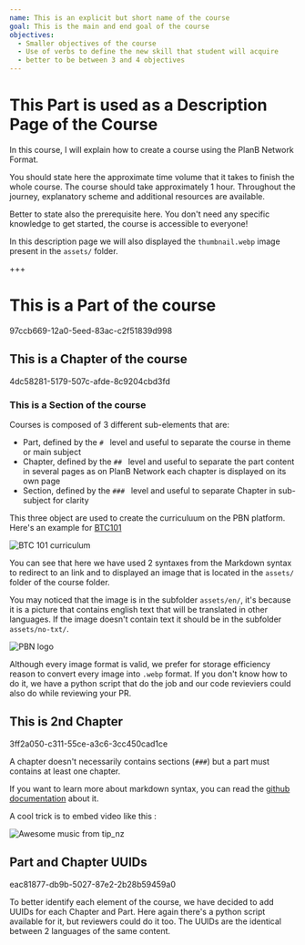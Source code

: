 ```yaml
---
name: This is an explicit but short name of the course
goal: This is the main and end goal of the course
objectives:
  - Smaller objectives of the course
  - Use of verbs to define the new skill that student will acquire
  - better to be between 3 and 4 objectives
---
```


# This Part is used as a Description Page of the Course

In this course, I will explain how to create a course using the PlanB Network Format.

You should state here the approximate time volume that it takes to finish the whole course.
The course should take approximately 1 hour.
Throughout the journey, explanatory scheme and additional resources are available.

Better to state also the prerequisite here.
You don't need any specific knowledge to get started, the course is accessible to everyone!

In this description page we will also displayed the `thumbnail.webp` image present in the `assets/` folder.

+++

# This is a Part of the course

<partId>97ccb669-12a0-5eed-83ac-c2f51839d998</partId>

## This is a Chapter of the course

<chapterId>4dc58281-5179-507c-afde-8c9204cbd3fd</chapterId>

### This is a Section of the course

Courses is composed of 3 different sub-elements that are:

- Part, defined by the `# ` level and useful to separate the course in theme or main subject
- Chapter, defined by the `## ` level and useful to separate the part content in several pages as on PlanB Network each chapter is displayed on its own page
- Section, defined by the `### ` level and useful to separate Chapter in sub-subject for clarity

This three object are used to create the curriculuum on the PBN platform. Here's an example for [BTC101](https://planb.network/courses/2b7dc507-81e3-4b70-88e6-41ed44239966)

![BTC 101 curriculum](./assets/en/btc101-curriculum.webp)

You can see that here we have used 2 syntaxes from the Markdown syntax to redirect to an link and to displayed an image that is located in the `assets/` folder of the course folder.

You may noticed that the image is in the subfolder `assets/en/`, it's because it is a picture that contains english text that will be translated in other languages. If the image doesn't contain text it should be in the subfolder `assets/no-txt/`.

![PBN logo](./assets/no-txt/PBN-logo.webp)

Although every image format is valid, we prefer for storage efficiency reason to convert every image into `.webp` format. If you don't know how to do it, we have a python script that do the job and our code revieviers could also do while reviewing your PR.

## This is 2nd Chapter

<chapterId>3ff2a050-c311-55ce-a3c6-3cc450cad1ce</chapterId>

A chapter doesn't necessarily contains sections (`###`) but a part must contains at least one chapter.

If you want to learn more about markdown syntax, you can read the [github documentation](https://docs.github.com/en/get-started/writing-on-github/getting-started-with-writing-and-formatting-on-github/basic-writing-and-formatting-syntax) about it.

A cool trick is to embed video like this :

![Awesome music from tip_nz](https://www.youtube.com/watch?v=IO-tUpkygaI)

## Part and Chapter UUIDs

<chapterId>eac81877-db9b-5027-87e2-2b28b59459a0</chapterId>

To better identify each element of the course, we have decided to add UUIDs for each Chapter and Part. Here again there's a python script available for it, but reviewers could do it too.
The UUIDs are the identical between 2 languages of the same content.
